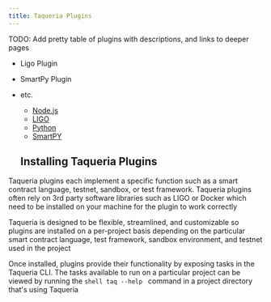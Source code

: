 ```yaml
---
title: Taqueria Plugins
---
```


TODO: Add pretty table of plugins with descriptions, and links to deeper pages


- Ligo Plugin
- SmartPy Plugin
- etc.

  - [Node.js](https://nodejs.org/) 
  - [LIGO](https://ligolang.org)
  - [Python](https://www.python.org/)
  - [SmartPY](https://smartpy.io/)

  ## Installing Taqueria Plugins

Taqueria plugins each implement a specific function such as a smart contract language, testnet, sandbox, or test framework. Taqueria plugins often rely on 3rd party software libraries such as LIGO or Docker which need to be installed on your machine for the plugin to work correctly

Taqueria is designed to be flexible, streamlined, and customizable so plugins are installed on a per-project basis depending on the particular smart contract language, test framework, sandbox environment, and testnet used in the project

Once installed, plugins provide their functionality by exposing tasks in the Taqueria CLI. The tasks available to run on a particular project can be viewed by running the `shell taq --help ` command in a project directory that's using Taqueria
